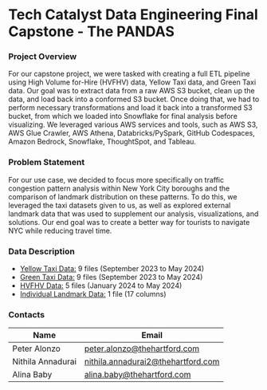 # Tech Catalyst Data Engineering Final Capstone - The PANDAS 
### Project Overview
For our capstone project, we were tasked with creating a full ETL pipeline using High Volume for-Hire (HVFHV) data, Yellow Taxi data, and Green Taxi data. Our goal was to extract data from a raw AWS S3 bucket, clean up the data, and load back into a conformed S3 bucket. Once doing that, we had to perform necessary transformations and load it back into a transformed S3 bucket, from which we loaded into Snowflake for final analysis before visualizing. We leveraged various AWS services and tools, such as AWS S3, AWS Glue Crawler, AWS Athena, Databricks/PySpark, GitHub Codespaces, Amazon Bedrock, Snowflake, ThoughtSpot, and Tableau. 

### Problem Statement
For our use case, we decided to focus more specifically on traffic congestion pattern analysis within New York City boroughs and the comparison of landmark distribution on these patterns. To do this, we leveraged the taxi datasets given to us, as well as explored external landmark data that was used to supplement our analysis, visualizations, and solutions. Our end goal was to create a better way for tourists to navigate NYC while reducing travel time. 

### Data Description
* [Yellow Taxi Data:](https://www.nyc.gov/site/tlc/about/tlc-trip-record-data.page) 9 files (September 2023 to May 2024)
* [Green Taxi Data:](https://www.nyc.gov/site/tlc/about/tlc-trip-record-data.page) 9 files (September 2023 to May 2024)
* [HVFHV Data:](https://www.nyc.gov/site/tlc/about/tlc-trip-record-data.page) 5 files (January 2024 to May 2024)
* [Individual Landmark Data:](https://data.cityofnewyork.us/Housing-Development/Individual-Landmark-Sites/buis-pvji/about_data) 1 file (17 columns)


### Contacts

| Name | Email |
|--------------|----------------------------|
| Peter Alonzo | peter.alonzo@thehartford.com |
| Nithila Annadurai | nithila.annadurai2@thehartford.com |
| Alina Baby | alina.baby@thehartford.com | 






